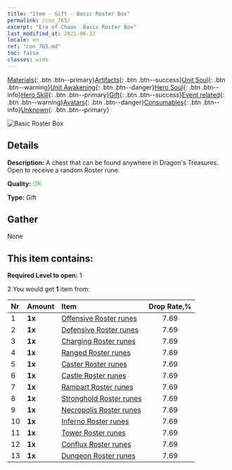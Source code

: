 ```yaml
---
title: "Item - Gift - Basic Roster Box"
permalink: /con_765/
excerpt: "Era of Chaos  Basic Roster Box"
last_modified_at: 2021-06-22
locale: en
ref: "con_765.md"
toc: false
classes: wide
---
```

 [Materials](/Items/){: .btn .btn--primary}[Artifacts](/Items/Artifacts/){: .btn .btn--success}[Unit Soul](/Items/UnitSoul/){: .btn .btn--warning}[Unit Awakening](/Items/UnitAwakening/){: .btn .btn--danger}[Hero Soul](/Items/HeroSoul/){: .btn .btn--info}[Hero Skill](/Items/HeroSkill/){: .btn .btn--primary}[Gift](/Items/Gift/){: .btn .btn--success}[Event related](/Items/Events/){: .btn .btn--warning}[Avatars](/Items/Avatars/){: .btn .btn--danger}[Consumables](/Items/Consumables/){: .btn .btn--info}[Unknown](/Items/Unknown/){: .btn .btn--primary}

 ![Basic Roster Box](/images/t/i_tujianhezi1.png)

## Details
 **Description:** A chest that can be found anywhere in Dragon's Treasures. Open to receive a random Roster rune.

 **Quality:** <span style="color: #32CD32">OK</span>

 **Type:** Gift

## Gather

  None

## This item contains:

 **Required Level to open:** 1

 2 You would get **1** item  from:

  | Nr | Amount |     Item    | Drop Rate,% |
  |:---|:-------|:------------|:---------:|
  | 1 |  **1x** | [Offensive Roster runes](/Items/con_734/) | 7.69 | 
  | 2 |  **1x** | [Defensive Roster runes](/Items/con_739/) | 7.69 | 
  | 3 |  **1x** | [Charging Roster runes](/Items/con_741/) | 7.69 | 
  | 4 |  **1x** | [Ranged Roster runes](/Items/con_742/) | 7.69 | 
  | 5 |  **1x** | [Caster Roster runes](/Items/con_746/) | 7.69 | 
  | 6 |  **1x** | [Castle Roster runes](/Items/con_752/) | 7.69 | 
  | 7 |  **1x** | [Rampart Roster runes](/Items/con_753/) | 7.69 | 
  | 8 |  **1x** | [Stronghold Roster runes](/Items/con_754/) | 7.69 | 
  | 9 |  **1x** | [Necropolis Roster runes](/Items/con_755/) | 7.69 | 
  | 10 |  **1x** | [Inferno Roster runes](/Items/con_777/) | 7.69 | 
  | 11 |  **1x** | [Tower Roster runes](/Items/con_785/) | 7.69 | 
  | 12 |  **1x** | [Conflux Roster runes](/Items/con_791/) | 7.69 | 
  | 13 |  **1x** | [Dungeon Roster runes](/Items/con_792/) | 7.69 | 
